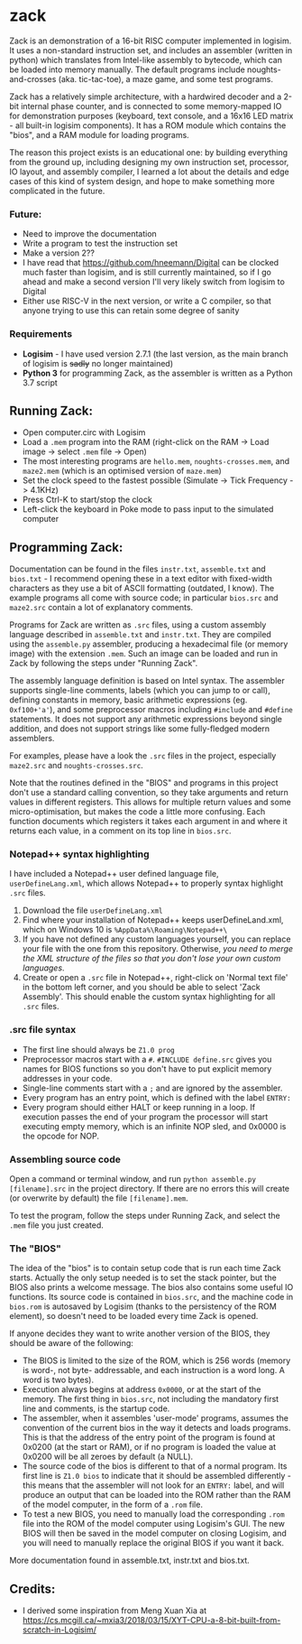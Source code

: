 # zack
 Zack is an demonstration of a 16-bit RISC computer implemented in logisim. It uses a non-standard instruction set, and includes an assembler (written in python) which translates from Intel-like assembly to bytecode, which can be loaded into memory manually. The default programs include noughts-and-crosses (aka. tic-tac-toe), a maze game, and some test programs.
 
 Zack has a relatively simple architecture, with a hardwired decoder and a 2-bit internal phase counter, and is connected to some memory-mapped IO for demonstration purposes (keyboard, text console, and a 16x16 LED matrix - all built-in logisim components). It has a ROM module which contains the "bios", and a RAM module for loading programs.
 
 The reason this project exists is an educational one: by building everything from the ground up, including designing my own instruction set, processor, IO layout, and assembly compiler, I learned a lot about the details and edge cases of this kind of system design, and hope to make something more complicated in the future.
 
### Future:
 - Need to improve the documentation
 - Write a program to test the instruction set
 - Make a version 2??
 - I have read that https://github.com/hneemann/Digital can be clocked much faster than logisim, and is still currently maintained, so if I go ahead and make a second version I'll very likely switch from logisim to Digital
 - Either use RISC-V in the next version, or write a C compiler, so that anyone trying to use this can retain some degree of sanity

### Requirements
 - **Logisim** - I have used version 2.7.1 (the last version, as the main branch of logisim is ~~sadly~~ no longer maintained)
 - **Python 3** for programming Zack, as the assembler is written as a Python 3.7 script

## Running Zack:
 - Open computer.circ with Logisim
 - Load a `.mem` program into the RAM (right-click on the RAM -> Load image -> select `.mem` file -> Open)
 - The most interesting programs are `hello.mem`, `noughts-crosses.mem`, and `maze2.mem` (which is an optimised version of `maze.mem`)
 - Set the clock speed to the fastest possible (Simulate -> Tick Frequency -> 4.1KHz)
 - Press Ctrl-K to start/stop the clock
 - Left-click the keyboard in Poke mode to pass input to the simulated computer
 
## Programming Zack:
Documentation can be found in the files `instr.txt`, `assemble.txt` and `bios.txt` - I recommend opening these in a text editor with fixed-width characters as they use a bit of ASCII formatting (outdated, I know). The example programs all come with source code; in particular `bios.src` and `maze2.src` contain a lot of explanatory comments.

Programs for Zack are written as `.src` files, using a custom assembly language described in `assemble.txt` and `instr.txt`. They are compiled using the `assemble.py` assembler, producing a hexadecimal file (or memory image) with the extension `.mem`. Such an image can be loaded and run in Zack by following the steps under "Running Zack".

The assembly language definition is based on Intel syntax. The assembler supports single-line comments, labels (which you can jump to or call), defining constants in memory, basic arithmetic expressions (eg. `0xf100+'a'`), and some preprocessor macros including `#include` and `#define` statements. It does not support any arithmetic expressions beyond single addition, and does not support strings like some fully-fledged modern assemblers.

For examples, please have a look the `.src` files in the project, especially `maze2.src` and `noughts-crosses.src`.

Note that the routines defined in the "BIOS" and programs in this project don't use a standard calling convention, so they take arguments and return values in different registers. This allows for multiple return values and some micro-optimisation, but makes the code a little more confusing. Each function documents which registers it takes each argument in and where it returns each value, in a comment on its top line in `bios.src`.

### Notepad++ syntax highlighting
I have included a Notepad++ user defined language file, `userDefineLang.xml`, which allows Notepad++ to properly syntax highlight `.src` files.
1. Download the file `userDefineLang.xml`
2. Find where your installation of Notepad++ keeps userDefineLand.xml, which on Windows 10 is `%AppData%\Roaming\Notepad++\`
3. If you have not defined any custom languages yourself, you can replace your file with the one from this repository. Otherwise, *you need to merge the XML structure of the files so that you don't lose your own custom languages*.
4. Create or open a `.src` file in Notepad++, right-click on 'Normal text file' in the bottom left corner, and you should be able to select 'Zack Assembly'. This should enable the custom syntax highlighting for all `.src` files.

### .src file syntax
 - The first line should always be `Z1.0 prog`
 - Preprocessor macros start with a `#`. `#INCLUDE define.src` gives you names for BIOS functions so you don't have to put explicit memory addresses in your code.
 - Single-line comments start with a `;` and are ignored by the assembler.
 - Every program has an entry point, which is defined with the label `ENTRY:`
 - Every program should either HALT or keep running in a loop. If execution passes the end of your program the processor will start executing empty memory, which is an infinite NOP sled, and 0x0000 is the opcode for NOP.

### Assembling source code
Open a command or terminal window, and run `python assemble.py [filename].src` in the project directory. If there are no errors this will create (or overwrite by default) the file `[filename].mem`.

To test the program, follow the steps under Running Zack, and select the `.mem` file you just created.

### The "BIOS"
The idea of the "bios" is to contain setup code that is run each time Zack starts. Actually the only setup needed is to set the stack pointer, but the BIOS also prints a welcome message. The bios also contains some useful IO functions. Its source code is contained in `bios.src`, and the machine code in `bios.rom` is autosaved by Logisim (thanks to the persistency of the ROM element), so doesn't need to be loaded every time Zack is opened.

If anyone decides they want to write another version of the BIOS, they should be aware of the following:

 - The BIOS is limited to the size of the ROM, which is 256 words (memory is word-, not byte- addressable, and each instruction is a word long. A word is two bytes).
 - Execution always begins at address `0x0000`, or at the start of the memory. The first thing in `bios.src`, not including the mandatory first line and comments, is the startup code.
 - The assembler, when it assembles 'user-mode' programs, assumes the convention of the current bios in the way it detects and loads programs. This is that the address of the entry point of the program is found at 0x0200 (at the start or RAM), or if no program is loaded the value at 0x0200 will be all zeroes by default (a NULL).
 - The source code of the bios is different to that of a normal program. Its first line is `Z1.0 bios` to indicate that it should be assembled differently - this means that the assembler will not look for an `ENTRY:` label, and will produce an output that can be loaded into the ROM rather than the RAM of the model computer, in the form of a `.rom` file.
 - To test a new BIOS, you need to manually load the corresponding `.rom` file into the ROM of the model computer using Logisim's GUI. The new BIOS will then be saved in the model computer on closing Logisim, and you will need to manually replace the original BIOS if you want it back.

More documentation found in assemble.txt, instr.txt and bios.txt.

## Credits:
 - I derived some inspiration from Meng Xuan Xia at https://cs.mcgill.ca/~mxia3/2018/03/15/XYT-CPU-a-8-bit-built-from-scratch-in-Logisim/
